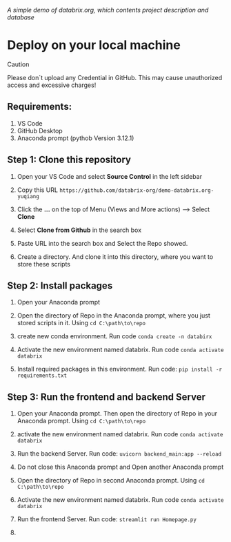 *A simple demo of databrix.org, which contents project description and database*
# Deploy on your local machine

> [!CAUTION]
> Please don´t upload any Credential in GitHub. This may cause unauthorized access and excessive charges!

## Requirements:
1. VS Code
2. GitHub Desktop
3. Anaconda prompt (pythob Version 3.12.1)


## Step 1: Clone this repository
1. Open your VS Code and select **Source Control** in the left sidebar

2. Copy this URL `https://github.com/databrix-org/demo-databrix.org-yuqiang`

3. Click the **...** on the top of Menu (Views and More actions) --> Select **Clone**

4. Select **Clone from Github** in the search box

5. Paste URL into the search box and Select the Repo showed.

9. Create a directory. And clone it into this directory, where you want to store these scripts

## Step 2: Install packages

1. Open your Anaconda prompt

2. Open the directory of Repo in the Anaconda prompt, where you just stored scripts in it. Using `cd C:\path\to\repo`

3. create new conda environment. Run code `conda create -n databirx`

4. Activate the new environment named databrix. Run code `conda activate databrix`

5. Install required packages in this environment. Run code: `pip install -r requirements.txt`

## Step 3: Run the frontend and backend Server

1. Open your Anaconda prompt. Then open the directory of Repo in your Anaconda prompt. Using `cd C:\path\to\repo`

2. activate the new environment named databrix. Run code `conda activate databrix`

3. Run the backend Server. Run code: `uvicorn backend_main:app --reload`

3. Do not close this Anaconda prompt and Open another Anaconda prompt

4. Open the directory of Repo in second Anaconda prompt. Using `cd C:\path\to\repo`

5. Activate the new environment named databrix. Run code `conda activate databrix`

6. Run the frontend Server. Run code: `streamlit run Homepage.py`

7. 
